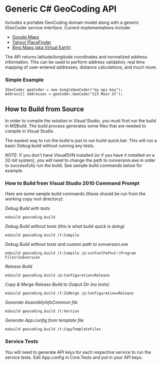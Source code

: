 Generic C# GeoCoding API
========================

Includes a portable GeoCoding domain model along with a generic IGeoCoder service interface.  Current implementations include:

  * [Google Maps](http://code.google.com/apis/maps/)
  * [Yahoo! PlaceFinder](http://developer.yahoo.com/geo/placefinder/)
  * [Bing Maps (aka Virtual Earth)](http://www.microsoft.com/maps/)

The API returns latitude/longitude coordinates and normalized address information.  This can be used to perform address validation, real time mapping of user-entered addresses, distance calculations, and much more.

### Simple Example

    IGeoCoder geoCoder = new GoogleGeoCoder("my-api-key");
    Address[] addresses = geoCoder.GeoCode("123 Main St");


How to Build from Source
------------------------

In order to compile the solution in Visual Studio, you must first run the build in MSBuild. The build process generates some files that are needed to compile in Visual Studio.

The easiest way to run the build is just to run build-quick.bat. This will run a basic Debug build without running any tests.

NOTE: If you don't have VisualSVN installed (or if you have it installed on a 32-bit system), you will need to change the path to svnversion.exe in order to successfully run the build. See sample build commands below for example.


### How to Build from Visual Studio 2010 Command Prompt

Here are some sample build commands (these should be run from the working copy root directory):

_Debug Build with tests_

    msbuild geocoding.build

_Debug Build without tests (this is what build-quick is doing)_

    msbuild geocoding.build /t:Compile

_Debug Build without tests and custom path to svnversion.exe_

    msbuild geocoding.build /t:Compile /p:svnToolPath=C:\Program Files\Subversion

_Release Build_

    msbuild geocoding.build /p:Configuration=Release

_Copy & Merge Release Build to Output Dir (no tests)_

    msbuild geocoding.build /t:ILMerge /p:Configuration=Release

_Generate AssemblyInfoCommon file_

    msbuild geocoding.build /t:Version

_Generate App.config from template file_

    msbuild geocoding.build /t:CopyTemplateFiles


### Service Tests
You will need to generate API keys for each respective service to run the service tests. Edit App.config in Core.Tests and put in your API keys.